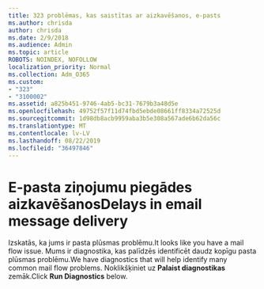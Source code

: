 ```yaml
---
title: 323 problēmas, kas saistītas ar aizkavēšanos, e-pasts
ms.author: chrisda
author: chrisda
ms.date: 2/9/2018
ms.audience: Admin
ms.topic: article
ROBOTS: NOINDEX, NOFOLLOW
localization_priority: Normal
ms.collection: Adm_O365
ms.custom:
- "323"
- "3100002"
ms.assetid: a825b451-9746-4ab5-bc31-7679b3a48d5e
ms.openlocfilehash: 49752f57f11d74fbd5ebde08661ff8334a72525d
ms.sourcegitcommit: 1d98db8acb9959aba3b5e308a567ade6b62da56c
ms.translationtype: MT
ms.contentlocale: lv-LV
ms.lasthandoff: 08/22/2019
ms.locfileid: "36497846"
---
```

# <a name="delays-in-email-message-delivery"></a><span data-ttu-id="a2e53-102">E-pasta ziņojumu piegādes aizkavēšanos</span><span class="sxs-lookup"><span data-stu-id="a2e53-102">Delays in email message delivery</span></span>

<span data-ttu-id="a2e53-103">Izskatās, ka jums ir pasta plūsmas problēmu.</span><span class="sxs-lookup"><span data-stu-id="a2e53-103">It looks like you have a mail flow issue.</span></span> <span data-ttu-id="a2e53-104">Mums ir diagnostika, kas palīdzēs identificēt daudz kopīgu pasta plūsmas problēmu.</span><span class="sxs-lookup"><span data-stu-id="a2e53-104">We have diagnostics that will help identify many common mail flow problems.</span></span> <span data-ttu-id="a2e53-105">Noklikšķiniet uz **Palaist diagnostikas** zemāk.</span><span class="sxs-lookup"><span data-stu-id="a2e53-105">Click **Run Diagnostics** below.</span></span>

